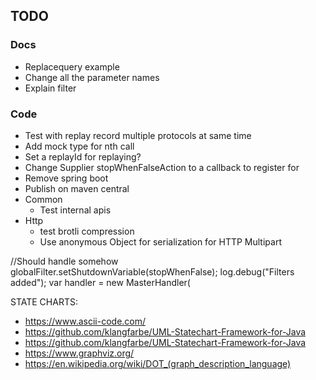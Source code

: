 ## TODO

### Docs

* Replacequery example
* Change all the parameter names
* Explain filter

### Code

* Test with replay record multiple protocols at same time
* Add mock type for nth call
* Set a replayId for replaying?
* Change Supplier<Boolean> stopWhenFalseAction to a callback to register for
* Remove spring boot
* Publish on maven central
* Common
    * Test internal apis
* Http
    * test brotli compression
    * Use anonymous Object for serialization for HTTP Multipart

//Should handle somehow
globalFilter.setShutdownVariable(stopWhenFalse);
log.debug("Filters added");
var handler = new MasterHandler(

STATE CHARTS:

* https://www.ascii-code.com/
* https://github.com/klangfarbe/UML-Statechart-Framework-for-Java
* https://github.com/klangfarbe/UML-Statechart-Framework-for-Java
* https://www.graphviz.org/
* https://en.wikipedia.org/wiki/DOT_(graph_description_language)